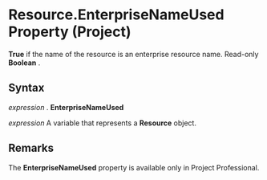 
# Resource.EnterpriseNameUsed Property (Project)

 **True** if the name of the resource is an enterprise resource name. Read-only **Boolean** .


## Syntax

 _expression_ . **EnterpriseNameUsed**

 _expression_ A variable that represents a **Resource** object.


## Remarks

The  **EnterpriseNameUsed** property is available only in Project Professional.

